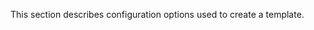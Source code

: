 
<!--shortDescription-->
This section describes configuration options used to create a template.
<!--/shortDescription-->

<!--fullDescription-->

<!--/fullDescription-->